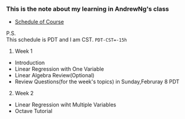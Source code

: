 ### This is the note about my learning in AndrewNg's class

* [Schedule of Course](https://class.coursera.org/ml-008/wiki/CourseSchedule)

P.S.<br>
This schedule is PDT and I am CST. `PDT-CST=-15h`

1. Week 1
* Introduction
* Linear Regression with One Variable
* Linear Algebra Review(Optional)
* Review Questions(for the week's topics) in Sunday,Februray 8 PDT

2. Week 2
* Linear Regression wiht Multiple Variables
* Octave Tutorial
